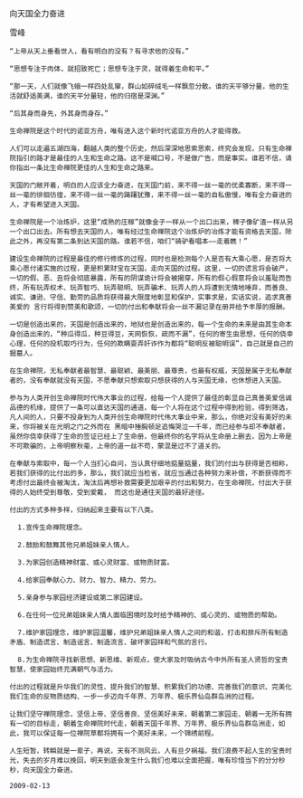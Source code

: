 向天国全力奋进

雪峰


    “上帝从天上垂看世人，看有明白的没有？有寻求他的没有。”

    “思想专注于肉体，就招致死亡；思想专注于灵，就得着生命和平。”

    “那一天，人们就像飞蛾一样四处乱窜，群山如碎绒毛一样飘忽分散。谁的天平够分量，他的生活就舒适美满，谁的天平分量轻，他的归宿是深渊。”

    “后其身而身先，外其身而身存。”

    生命禅院是这个时代的诺亚方舟，唯有进入这个新时代诺亚方舟的人才能得救。

    人们可以走遍五湖四海，翻越人类的整个历史，然后深深地思索思索，终究会发现，只有生命禅院指引的路才是最佳的人生和生命之路。这不是喊口号，不是做广告，而是事实。谁若不信，请你指出一条比生命禅院更佳的人生和生命之路来。

    天国的门敞开着，明白的人应该全力奋进，在天国门前，来不得一丝一毫的优柔寡断，来不得一丝一毫的徘徊彷徨，来不得一丝一毫的踌躇犹豫，来不得一丝一毫的自私傲慢，唯有全力奋进的人，才有希望进入天国。

    生命禅院是一个冶炼炉，这里“成熟的庄稼”就像金子一样从一个出口出来，稗子像矿渣一样从另一个出口出去。所有想去天国的人，唯有经过生命禅院这个冶炼炉的冶炼才能有资格去天国，除此之外，再没有第二条到达天国的路。谁若不信，咱们“骑驴看唱本——走着瞧！”

    建设生命禅院的过程是最佳的修行修炼的过程，同时也是检测每个人是否有大乘心愿，是否将大乘心愿付诸实施的过程，更是积累财宝在天国，走向天国的过程。这里，一切的谎言将会破产，一切的假、恶、丑将会彻底暴露，所有的阴谋诡计将会被揭穿，所有的假心假意将会以羞耻而告终，所有玩弄权术、玩弄智巧、玩弄聪明、玩弄骗术、玩弄人的人将遭到无情地唾弃，而善良、诚实、谦逊、守信、勤劳的品质将获得最大限度地彰显和保护，实事求是，实话实说，追求真善美爱的 言行将得到赞美和歌颂，一切的付出和奉献将会一丝不漏记录在册并给予丰厚的报酬。

    一切是创造出来的，天国是创造出来的，地狱也是创造出来的，每一个生命的未来是由其生命本身创造出来的，“种瓜得瓜，种豆得豆，天网恢恢，疏而不漏”，任何的寄生虫思想，任何的侥幸心理，任何的投机取巧行为，任何的欺瞒耍弄奸诈作为都将“聪明反被聪明误”，自己就是自己的掘墓人。

    在生命禅院，无私奉献者最智慧、最聪颖、最美丽、最尊贵，也最有权威，天国是属于无私奉献者的，没有奉献就没有天国，不愿奉献只想索取只想获得的人与天国无缘，也休想进入天国。

    参与为人类开创生命禅院时代伟大事业的过程，给每一个人提供了最佳的彰显自己真善美爱信诚品德的机缘，提供了一条可以直达天国的通道，每一个人将在这个过程中得到检验，得到筛选，凡人间的人，只要不投身到为人类开创生命禅院时代伟大事业中来，那么，你绝对没有美好的未来，你将被关在光明之门之外而在 黑暗中捶胸顿足追悔哭泣一千年，而已经参与却不奉献者，虽然你侥幸获得了生命的签证已经上了生命册，但最终你的名字将从生命册上删去，因为上帝是不可欺骗的，上帝明察秋毫，上帝的道一丝不苟，蒙混是过不了道关的。

    在奉献与索取中，每一个人当扪心自问，当认真仔细地掂量掂量，我们的付出与获得是否相称，若我们获得的比付出的多，那么，我们就应当检省，就应当通过各种努力来补偿，不断获得而不考虑付出最终会被淘汰，淘汰后再想补救需要更加艰辛的付出和努力，在生命禅院，付出大于获得的人始终受到尊敬，受到爱戴， 而这也是通往天国的最好途径。

    付出的方式多种多样，归纳起来主要有以下八类。

      1.宣传生命禅院理念。

      2.鼓励和鼓舞其他兄弟姐妹亲人情人。

      3.为家园创造精神财富、或心灵财富、或物质财富。

      4.给家园奉献心力、财力、智力、精力、劳力。

      5.亲身参与家园经济建设或第二家园建设。

      6.在任何一位兄弟姐妹亲人情人面临困境时及时给予精神的、或心灵的、或物质的帮助。

      7.维护家园理念，维护家园温馨，维护兄弟姐妹亲人情人之间的和谐，打击和排斥所有制造矛盾、制造谎言、制造谣言、制造流言、破坏家园祥和气氛的言行。

      8.为生命禅院寻找新思想、新思维、新观点，使大家及时吸纳古今中外所有圣人贤哲的宝贵智慧，使家园始终充满朝气与活力。

    付出的过程就是升华我们的灵性、提升我们的智慧、积累我们的功德、完善我们的意识、完美化我们生命的反物质结构、一步一步迈向千年界、万年界、极乐界仙岛群岛洲的过程。

    让我们坚守禅院理念，坚信上帝、坚信善良、坚信美好未来，朝着第二家园走、朝着一无所有拥有一切的目标走，朝着生命禅院时代走，朝着天国千年界、万年界、极乐界仙岛群岛洲走，如此，我可以保证每一位禅院草都将拥有一个美好未来，一个锦绣前程。

    人生短暂，转瞬就是一辈子，再说，天有不测风云，人有旦夕祸福，我们浪费不起人生的宝贵时光，失去的岁月难以挽回，明天到底会发生什么我们也难以全面把握，唯有珍惜当下的分分秒秒，向天国全力奋进。

    2009-02-13



